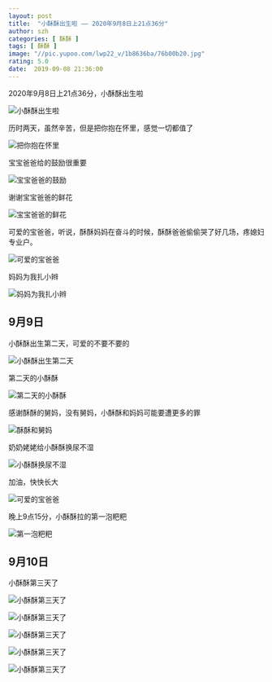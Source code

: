 ```yaml
---
layout: post
title:  "小酥酥出生啦 —— 2020年9月8日上21点36分"
author: szh
categories: [ 酥酥 ]
tags: [ 酥酥 ]
image: "//pic.yupoo.com/lwp22_v/1b8636ba/76b00b20.jpg"
rating: 5.0
date:  2019-09-08 21:36:00
---
```


2020年9月8日上21点36分，小酥酥出生啦

![小酥酥出生啦](http://pic.yupoo.com/lwp22_v/c6f57634/8a7ced74.jpg)

历时两天，虽然辛苦，但是把你抱在怀里，感觉一切都值了

![把你抱在怀里](http://pic.yupoo.com/lwp22_v/e86da62a/3ec5407a.jpg)

宝宝爸爸给的鼓励很重要

![宝宝爸爸的鼓励](http://pic.yupoo.com/lwp22_v/1b148210/febeb0dd.jpg)

谢谢宝宝爸爸的鲜花

![宝宝爸爸的鲜花](http://pic.yupoo.com/lwp22_v/aa05e776/f68dcdd5.jpg)

可爱的宝爸爸，听说，酥酥妈妈在奋斗的时候，酥酥爸爸偷偷哭了好几场，疼媳妇专业户。

![可爱的宝爸爸](http://pic.yupoo.com/lwp22_v/0ded5ae5/c8fd6c13.jpg)

妈妈为我扎小辫

![妈妈为我扎小辫](http://pic.yupoo.com/lwp22_v/bb60a4ab/a30f4b50.jpg)

## 9月9日

小酥酥出生第二天，可爱的不要不要的

![小酥酥出生第二天](http://pic.yupoo.com/lwp22_v/cb30daaa/da510c53.jpg)

第二天的小酥酥

![第二天的小酥酥](http://pic.yupoo.com/lwp22_v/ec586e8d/0618c717.jpg)

感谢酥酥的舅妈，没有舅妈，小酥酥和妈妈可能要遭更多的罪

![酥酥和舅妈](http://pic.yupoo.com/lwp22_v/a17b31ae/9233bd9c.jpg)

奶奶姥姥给小酥酥换尿不湿

![小酥酥换尿不湿](http://pic.yupoo.com/lwp22_v/721d66ea/5600a9f8.jpg)

加油，快快长大

![可爱的宝爸爸](http://pic.yupoo.com/lwp22_v/cab31148/df07cd89.jpg)

晚上9点15分，小酥酥拉的第一泡粑粑

![第一泡粑粑](http://pic.yupoo.com/lwp22_v/fe179c32/e1650503.jpg)

## 9月10日

小酥酥第三天了

![小酥酥第三天了](http://pic.yupoo.com/lwp22_v/2ffa2114/c3e924c9.jpg)

![小酥酥第三天了](http://pic.yupoo.com/lwp22_v/679e8899/ad6876ee.jpg)

![小酥酥第三天了](http://pic.yupoo.com/lwp22_v/587f6d5b/d8712238.jpg)

![小酥酥第三天了](http://pic.yupoo.com/lwp22_v/d9d09dde/9c5b2fe2.jpg)

![小酥酥第三天了](http://pic.yupoo.com/lwp22_v/db8d48e2/8ec83295.jpg)
